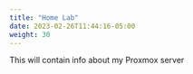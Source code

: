 ```yaml
---
title: "Home Lab"
date: 2023-02-26T11:44:16-05:00
weight: 30
---
```

This will contain info about my Proxmox server